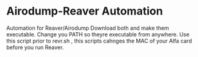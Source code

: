 # Airodump-Reaver Automation
Automation for Reaver/Airodump 
Download both and make them executable.
Change you PATH so theyre executable from anywhere. 
Use this script prior to revr.sh , this scripts cahnges the MAC of your Alfa card before you run Reaver.
